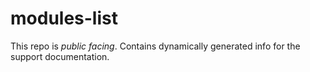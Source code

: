 # modules-list

This repo is _public facing_. Contains dynamically generated info for the support documentation.